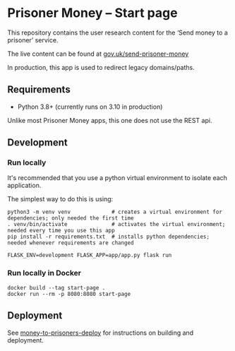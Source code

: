 Prisoner Money – Start page
===========================

This repository contains the user research content for the ‘Send money to a prisoner’ service.

The live content can be found at [gov.uk/send-prisoner-money](https://www.gov.uk/send-prisoner-money)

In production, this app is used to redirect legacy domains/paths.

Requirements
------------

- Python 3.8+ (currently runs on 3.10 in production)

Unlike most Prisoner Money apps, this one does not use the REST api.

Development
-----------

### Run locally

It's recommended that you use a python virtual environment to isolate each application.

The simplest way to do this is using:

```shell script
python3 -m venv venv             # creates a virtual environment for dependencies; only needed the first time
. venv/bin/activate              # activates the virtual environment; needed every time you use this app
pip install -r requirements.txt  # installs python dependencies; needed whenever requirements are changed
```

```shell script
FLASK_ENV=development FLASK_APP=app/app.py flask run
```

### Run locally in Docker

```shell script
docker build --tag start-page .
docker run --rm -p 8080:8080 start-page
```

Deployment
----------

See [money-to-prisoners-deploy](https://github.com/ministryofjustice/money-to-prisoners-deploy) for instructions
on building and deployment.
